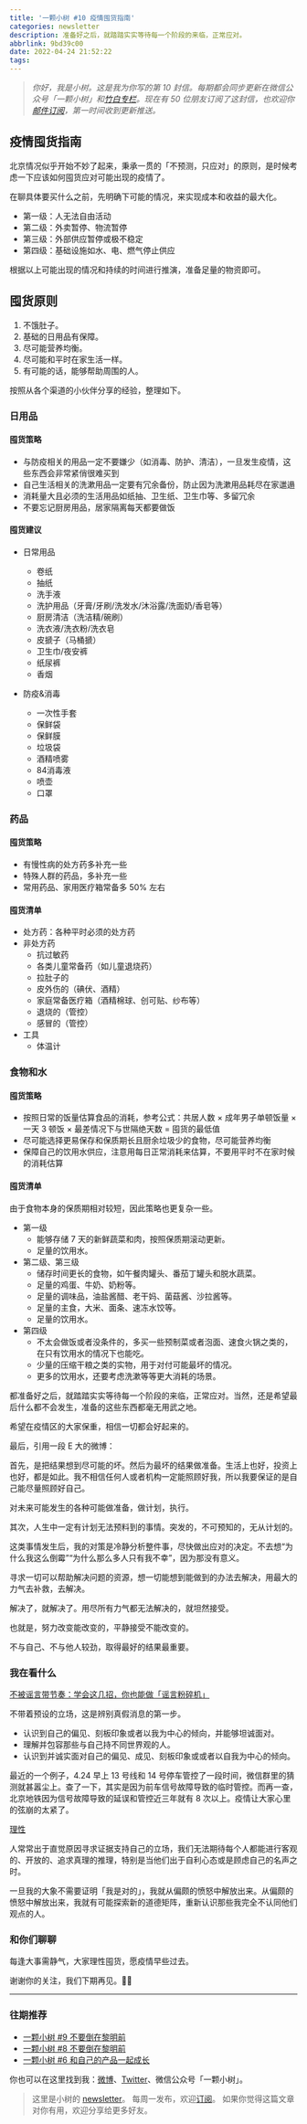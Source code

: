 ```yaml
---
title: '一颗小树 #10 疫情囤货指南'
categories: newsletter
description: 准备好之后，就踏踏实实等待每一个阶段的来临，正常应对。
abbrlink: 9bd39c00
date: 2022-04-24 21:52:22
tags:
---
```

> *你好，我是小树。这是我为你写的第 10 封信。每期都会同步更新在微信公众号「一颗小树」和[竹白专栏](https://xiaoshu.zhubai.love)。现在有 50 位朋友订阅了这封信，也欢迎你[邮件订阅](https://xiaoshu.zhubai.love)，第一时间收到更新推送。*

## 疫情囤货指南
北京情况似乎开始不妙了起来，秉承一贯的「不预测，只应对」的原则，是时候考虑一下应该如何囤货应对可能出现的疫情了。

在聊具体要买什么之前，先明确下可能的情况，来实现成本和收益的最大化。

- 第一级：人无法自由活动
- 第二级：外卖暂停、物流暂停
- 第三级：外部供应暂停或极不稳定
- 第四级：基础设施如水、电、燃气停止供应

根据以上可能出现的情况和持续的时间进行推演，准备足量的物资即可。

## 囤货原则

1. 不饿肚子。
2. 基础的日用品有保障。
3. 尽可能营养均衡。
4. 尽可能和平时在家生活一样。
5. 有可能的话，能够帮助周围的人。

按照从各个渠道的小伙伴分享的经验，整理如下。

### 日用品

#### 囤货策略

- 与防疫相关的用品一定不要嫌少（如消毒、防护、清洁），一旦发生疫情，这些东西会非常紧俏很难买到
- 自己生活相关的洗漱用品一定要有冗余备份，防止因为洗漱用品耗尽在家邋遢
- 消耗量大且必须的生活用品如纸抽、卫生纸、卫生巾等、多留冗余
- 不要忘记厨房用品，居家隔离每天都要做饭

#### 囤货建议

- 日常用品
   - 卷纸
   - 抽纸
   - 洗手液
   - 洗护用品（牙膏/牙刷/洗发水/沐浴露/洗面奶/香皂等）
   - 厨房清洁（洗洁精/碗刷）
   - 洗衣液/洗衣粉/洗衣皂
   - 皮搋子（马桶搋）
   - 卫生巾/夜安裤
   - 纸尿裤
   - 香烟

- 防疫&消毒
   - 一次性手套
   - 保鲜袋
   - 保鲜膜
   - 垃圾袋
   - 酒精喷雾
   - 84消毒液
   - 喷壶
   - 口罩

### 药品

#### 囤货策略

- 有慢性病的处方药多补充一些
- 特殊人群的药品，多补充一些
- 常用药品、家用医疗箱常备多 50% 左右

#### 囤货清单

- 处方药：各种平时必须的处方药
- 非处方药
   - 抗过敏药
   - 各类儿童常备药（如儿童退烧药）
   - 拉肚子的
   - 皮外伤的（碘伏、酒精）
   - 家庭常备医疗箱（酒精棉球、创可贴、纱布等）
   - 退烧的（管控）
   - 感冒的（管控）
- 工具
   - 体温计

### 食物和水

#### 囤货策略

- 按照日常的饭量估算食品的消耗，参考公式：共居人数 × 成年男子单顿饭量 × 一天 3 顿饭 × 最差情况下与世隔绝天数 = 囤货的最低值
- 尽可能选择更易保存和保质期长且厨余垃圾少的食物，尽可能营养均衡
- 保障自己的饮用水供应，注意用每日正常消耗来估算，不要用平时不在家时候的消耗估算

#### 囤货清单
由于食物本身的保质期相对较短，因此策略也更复杂一些。

- 第一级
   - 能够存储 7 天的新鲜蔬菜和肉，按照保质期滚动更新。
   - 足量的饮用水。
- 第二级、第三级
   - 储存时间更长的食物，如午餐肉罐头、番茄丁罐头和脱水蔬菜。
   - 足量的鸡蛋、牛奶、奶粉等。
   - 足量的调味品，油盐酱醋、老干妈、菌菇酱、沙拉酱等。
   - 足量的主食，大米、面条、速冻水饺等。
   - 足量的饮用水。
- 第四级
   - 不太会做饭或者没条件的，多买一些预制菜或者泡面、速食火锅之类的，在只有饮用水的情况下也能吃。
   - 少量的压缩干粮之类的实物，用于对付可能最坏的情况。
   - 更多的饮用水，还要考虑洗漱等等更大消耗的场景。

都准备好之后，就踏踏实实等待每一个阶段的来临，正常应对。当然，还是希望最后什么都不会发生，准备的这些东西都毫无用武之地。

希望在疫情区的大家保重，相信一切都会好起来的。

最后，引用一段 E 大的微博：

首先，是把结果想到尽可能的坏。然后为最坏的结果做准备。生活上也好，投资上也好，都是如此。我不相信任何人或者机构一定能照顾好我，所以我要保证的是自己能尽量照顾好自己。

对未来可能发生的各种可能做准备，做计划，执行。

其次，人生中一定有计划无法预料到的事情。突发的，不可预知的，无从计划的。

这类事情发生后，我的对策是冷静分析整件事，尽快做出应对的决定。不去想“为什么我这么倒霉”“为什么那么多人只有我不幸”，因为那没有意义。

寻求一切可以帮助解决问题的资源，想一切能想到能做到的办法去解决，用最大的力气去补救，去解决。

解决了，就解决了。用尽所有力气都无法解决的，就坦然接受。

也就是，努力改变能改变的，平静接受不能改变的。

不与自己、不与他人较劲，取得最好的结果最重要。

### 我在看什么

[不被谣言带节奏：学会这几招，你也能做「谣言粉碎机」](http://mp.weixin.qq.com/s?__biz=MzU4Mjg3MDAyMQ==&mid=2247533695&idx=1&sn=ed4e3cfedc037627787b161e9f2a2249&chksm=fdb3b115cac4380389e49129ebeb4bdf3a025ad3105f7d7eaab5f7b57355f5c14423df6be996&mpshare=1&scene=1&srcid=04197nKBXIcBKQ3C2fdXEnHY&sharer_sharetime=1650342365021&sharer_shareid=4c63140522fe404b48188e25cc789c37#rd)

不带着预设的立场，这是辨别真假消息的第一步。

- 认识到自己的偏见、刻板印象或者以我为中心的倾向，并能够坦诚面对。
- 理解并包容那些与自己持不同世界观的人。
- 认识到并诚实面对自己的偏见、成见、刻板印象或或者以自我为中心的倾向。

最近的一个例子，4.24 早上 13 号线和 14 号停车管控了一段时间，微信群里的猜测就甚嚣尘上。查了一下，其实是因为前车信号故障导致的临时管控。而再一查，北京地铁因为信号故障导致的延误和管控近三年就有 8 次以上。疫情让大家心里的弦崩的太紧了。

[理性](http://mp.weixin.qq.com/s?__biz=MzIzNTQ4ODg4OA==&mid=2247487694&idx=1&sn=3d4b2ce4be8a6f5f5b3a350d54fca8eb&chksm=e8e703d9df908acfe6aeb301cf66ed184ae73c518cebdd3dd4566bb6427d218440d7644004c0&mpshare=1&scene=1&srcid=04186k1EF2aUzq0bDP37AgH2&sharer_sharetime=1650241519520&sharer_shareid=4c63140522fe404b48188e25cc789c37#rd)

人常常出于直觉原因寻求证据支持自己的立场，我们无法期待每个人都能进行客观的、开放的、追求真理的推理，特别是当他们出于自利心态或是顾虑自己的名声之时。

一旦我的大象不需要证明「我是对的」，我就从偏颇的愤怒中解放出来。从偏颇的愤怒中解放出来，我就有可能探索新的道德矩阵，重新认识那些我完全不认同他们观点的人。

### 和你们聊聊

每逢大事需静气，大家理性囤货，愿疫情早些过去。

谢谢你的关注，我们下期再见。👋🏻

---

### 往期推荐
- [一颗小树 #9 不要倒在黎明前](https://xiaoshu.zhubai.love/posts/2127657453835132928)
- [一颗小树 #8 不要倒在黎明前](https://xiaoshu.zhubai.love/posts/2125116827176398848)
- [一颗小树 #6 和自己的产品一起成长](https://xiaoshu.zhubai.love/posts/2120043452577370112)

你也可以在这里找到我：[微博](https://weibo.com/u/5361470927)、[Twitter](https://twitter.com/yeshu_in_future)、微信公众号「一颗小树」。

> 这里是小树的 [newsletter](https://xiaoshu.zhubai.love)。 每周一发布，欢迎[订阅](https://xiaoshu.zhubai.love)。
> 如果你觉得这篇文章对你有用，欢迎分享给更多好友。
